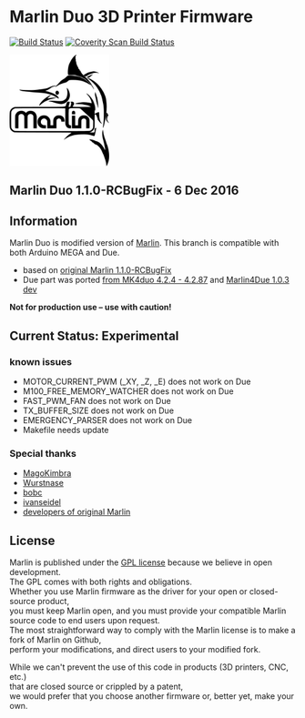 # Marlin Duo 3D Printer Firmware

[![Build Status](https://travis-ci.org/esenapaj/Marlin.svg?branch=Duo)](https://travis-ci.org/esenapaj/Marlin)
[![Coverity Scan Build Status](https://scan.coverity.com/projects/2224/badge.svg)](https://scan.coverity.com/projects/2224)

<img align="top" width=175 src="buildroot/share/pixmaps/logo/marlin-250.png" />

## Marlin Duo 1.1.0-RCBugFix - 6 Dec 2016

## Information
Marlin Duo is modified version of [Marlin](https://github.com/MarlinFirmware/Marlin/tree/RCBugFix).
This branch is compatible with both Arduino MEGA and Due. 
  - based on [original Marlin 1.1.0-RCBugFix](https://github.com/MarlinFirmware/Marlin/tree/RCBugFix)<br>
  - Due part was ported [from MK4duo 4.2.4 - 4.2.87](https://github.com/MagoKimbra/MK4duo) and [Marlin4Due 1.0.3 dev](https://github.com/Wurstnase/Marlin4Due)<br>

__Not for production use – use with caution!__

## Current Status: Experimental

### known issues
 - MOTOR_CURRENT_PWM (_XY, _Z, _E) does not work on Due
 - M100_FREE_MEMORY_WATCHER does not work on Due
 - FAST_PWM_FAN does not work on Due
 - TX_BUFFER_SIZE does not work on Due
 - EMERGENCY_PARSER does not work on Due
 - Makefile needs update

### Special thanks
 - [MagoKimbra](https://github.com/MagoKimbra)
 - [Wurstnase](https://github.com/Wurstnase)
 - [bobc](https://github.com/bobc)
 - [ivanseidel](https://github.com/ivanseidel)
 - [developers of original Marlin](https://github.com/MarlinFirmware)

## License

Marlin is published under the [GPL license](/LICENSE) because we believe in open development.<br>
The GPL comes with both rights and obligations.<br>
Whether you use Marlin firmware as the driver for your open or closed-source product,<br>
you must keep Marlin open, and you must provide your compatible Marlin source code to end users upon request.<br>
The most straightforward way to comply with the Marlin license is to make a fork of Marlin on Github,<br>
perform your modifications, and direct users to your modified fork.<br>

While we can't prevent the use of this code in products (3D printers, CNC, etc.)<br>
that are closed source or crippled by a patent,<br>
we would prefer that you choose another firmware or, better yet, make your own.<br>
